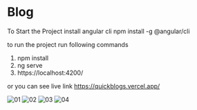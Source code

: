 # Blog

To Start the Project install angular cli
npm install -g @angular/cli

to run the project run following commands
1. npm install 
2. ng serve
3. https://localhost:4200/

or you can see live link
https://quickblogs.vercel.app/

![01](https://github.com/keval101/Blog/assets/62419921/1a751208-f37e-4681-9f9a-74973a781bfc)
![02](https://github.com/keval101/Blog/assets/62419921/67f23bdc-3cf8-4d70-8042-1fe02c27c5cc)
![03](https://github.com/keval101/Blog/assets/62419921/8205f64e-3773-41b3-8da3-d7a4b9afa74d)
![04](https://github.com/keval101/Blog/assets/62419921/4042d823-3cd1-4bcf-a8e8-e50669ea4107)
